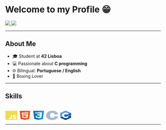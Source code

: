 # Welcome to my Profile 😁

<div>
  <a href="https://github.com/PedroLouzada">
    <img height="180em" src="https://github-readme-stats.vercel.app/api?username=PedroLouzada&show_icons=true&theme=midnight-purple&include_all_commits=true&count_private=true" />
    <img height="180em" src="https://github-readme-stats.vercel.app/api/top-langs/?username=PedroLouzada&layout=compact&langs_count=6&theme=midnight-purple" />
</a>
</div>

---

## About Me

- 🎓 Student at **42 Lisboa**
- 💻 Passionate about **C programming**
- 🌐 Bilingual: **Portuguese / English**
- 🥊 Boxing Lover

---

## Skills

<div style="display: inline_block"><br>
  <img align="center" alt="JS" height="30" width="40" src="https://raw.githubusercontent.com/devicons/devicon/master/icons/javascript/javascript-plain.svg" />
  <img align="center" alt="HTML" height="30" width="40" src="https://raw.githubusercontent.com/devicons/devicon/master/icons/html5/html5-original.svg" />
  <img align="center" alt="CSS" height="30" width="40" src="https://raw.githubusercontent.com/devicons/devicon/master/icons/css3/css3-original.svg" />
  <img align="center" alt="C" height="30" width="40" src="https://raw.githubusercontent.com/devicons/devicon/master/icons/c/c-original.svg" />
  <img align="center" alt="C++" height="30" width="40" src="https://raw.githubusercontent.com/devicons/devicon/master/icons/cplusplus/cplusplus-original.svg" />
</div>

---



<!--
**PedroLouzada/PedroLouzada** is a ✨ _special_ ✨ repository because its `README.md` (this file) appears on your GitHub profile.

Here are some ideas to get you started:

- 🔭 I’m currently working on ...
- 🌱 I’m currently learning ...
- 👯 I’m looking to collaborate on ...
- 🤔 I’m looking for help with ...
- 💬 Ask me about ...
- 📫 How to reach me: ...
- 😄 Pronouns: ...
- ⚡ Fun fact: ...
-->
